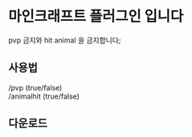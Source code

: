 마인크래프트 플러그인 입니다
=============
pvp 금지와 hit animal 을 금지합니다;

사용법
-------------

/pvp (true/false) \
/animalhit (true/false)


다운로드
-------------

